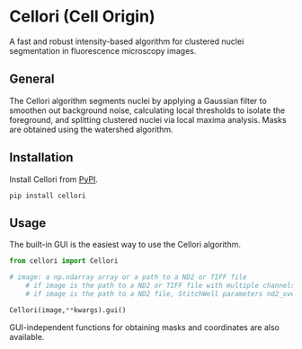 # Cellori (Cell Origin)
A fast and robust intensity-based algorithm for clustered nuclei segmentation in fluorescence microscopy images.

## General
The Cellori algorithm segments nuclei by applying a Gaussian filter to smoothen out background noise, calculating local thresholds to isolate the foreground, and splitting clustered nuclei via local maxima analysis. Masks are obtained using the watershed algorithm.

## Installation

Install Cellori from [PyPI](https://pypi.org/project/cellori/).

```
pip install cellori
```

## Usage

The built-in GUI is the easiest way to use the Cellori algorithm.

```python
from cellori import Cellori

# image: a np.ndarray array or a path to a ND2 or TIFF file
    # if image is the path to a ND2 or TIFF file with multiple channels, the parameter nuclei_channel can be specified as a kwarg
    # if image is the path to a ND2 file, StitchWell parameters nd2_overlap and nd2_stitch_channel can be specified as kwargs

Cellori(image,**kwargs).gui()
```

GUI-independent functions for obtaining masks and coordinates are also available.
